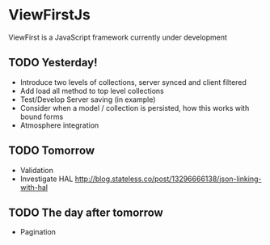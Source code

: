 ViewFirstJs
===========

ViewFirst is a JavaScript framework currently under development

TODO Yesterday!
---------------

* Introduce two levels of collections, server synced and client filtered
* Add load all method to top level collections
* Test/Develop Server saving (in example)
* Consider when a model / collection is persisted, how this works with bound forms
* Atmosphere integration

TODO Tomorrow
--------------

* Validation
* Investigate HAL http://blog.stateless.co/post/13296666138/json-linking-with-hal

TODO The day after tomorrow
---------------------------

* Pagination

